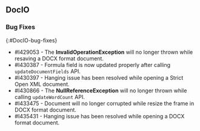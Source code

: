 ## DocIO

### Bug Fixes
{:#DocIO-bug-fixes}

* \#I429053 - The **InvalidOperationException** will no longer thrown while resaving a DOCX format document.
* \#I430387 - Formula field is now updated properly after calling `updateDocumentFields` API.
* \#I430397 - Hanging issue has been resolved while opening a Strict Open XML document.
* \#I430866 - The **NullReferenceException** will no longer thrown while calling `updateWordCount` API.
* \#I433475 - Document will no longer corrupted while resize the frame in DOCX format document.
* \#I435431 - Hanging issue has been resolved while opening a DOCX format document.